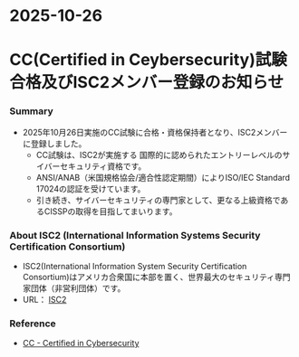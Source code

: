2025-10-26
===
# CC(Certified in Ceybersecurity)試験合格及びISC2メンバー登録のお知らせ
### Summary
* 2025年10月26日実施のCC試験に合格・資格保持者となり、ISC2メンバーに登録しました。
  * CC試験は、ISC2が実施する  国際的に認められたエントリーレベルのサイバーセキュリティ資格です。
  * ANSI/ANAB（米国規格協会/適合性認定期間）によりISO/IEC Standard 17024の認証を受けています。
  * 引き続き、サイバーセキュリティの専門家として、更なる上級資格であるCISSPの取得を目指してまいります。

### About ISC2 (International Information Systems Security Certification Consortium)
* ISC2(International Information System Security Certification Consortium)はアメリカ合衆国に本部を置く、世界最大のセキュリティ専門家団体（非営利団体）です。
* URL： [ISC2](https://www.isc2.org/)

### Reference
* [CC - Certified in Cybersecurity](https://www.isc2.org/certifications/cc)
